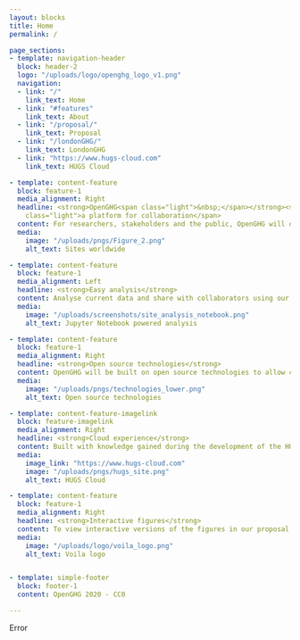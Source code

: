 ```yaml
---
layout: blocks
title: Home
permalink: /

page_sections:
- template: navigation-header
  block: header-2
  logo: "/uploads/logo/openghg_logo_v1.png"
  navigation:
  - link: "/"
    link_text: Home
  - link: "#features"
    link_text: About
  - link: "/proposal/"
    link_text: Proposal
  - link: "/londonGHG/"
    link_text: LondonGHG
  - link: "https://www.hugs-cloud.com"
    link_text: HUGS Cloud

- template: content-feature
  block: feature-1
  media_alignment: Right
  headline: <strong>OpenGHG<span class="light">&nbsp;</span></strong><span
    class="light">a platform for collaboration</span>
  content: For researchers, stakeholders and the public, OpenGHG will offer a platform to perform analyses on greenhouse gas measurements from sites worldwide.
  media:
    image: "/uploads/pngs/Figure_2.png"
    alt_text: Sites worldwide

- template: content-feature
  block: feature-1
  media_alignment: Left
  headline: <strong>Easy analysis</strong>
  content: Analyse current data and share with collaborators using our cloud hosted JupyterHub and BinderHub
  media:
    image: "/uploads/screenshots/site_analysis_notebook.png"
    alt_text: Jupyter Notebook powered analysis

- template: content-feature
  block: feature-1
  media_alignment: Right
  headline: <strong>Open source technologies</strong>
  content: OpenGHG will be built on open source technologies to allow cutting edge research on highly scalable cloud platforms
  media:
    image: "/uploads/pngs/technologies_lower.png"
    alt_text: Open source technologies

- template: content-feature-imagelink
  block: feature-imagelink
  media_alignment: Right
  headline: <strong>Cloud experience</strong>
  content: Built with knowledge gained during the development of the HUGS Cloud platform
  media:
    image_link: "https://www.hugs-cloud.com"
    image: "/uploads/pngs/hugs_site.png"
    alt_text: HUGS Cloud

- template: content-feature
  block: feature-1
  media_alignment: Right
  headline: <strong>Interactive figures</strong>
  content: To view interactive versions of the figures in our proposal <a href="https://www.openghg.org/proposal">please click here</a> 
  media:
    image: "/uploads/logo/voila_logo.png"
    alt_text: Voila logo


- template: simple-footer
  block: footer-1
  content: OpenGHG 2020 - CC0

---
```

Error